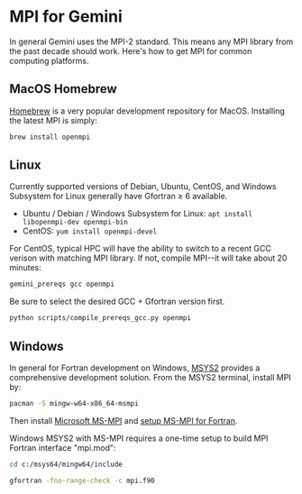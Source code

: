 # MPI for Gemini

In general Gemini uses the MPI-2 standard.
This means any MPI library from the past decade should work.
Here's how to get MPI for common computing platforms.

## MacOS Homebrew

[Homebrew](https://brew.sh)
is a very popular development repository for MacOS.
Installing the latest MPI is simply:

```sh
brew install openmpi
```

## Linux

Currently supported versions of Debian, Ubuntu, CentOS, and Windows Subsystem for Linux generally have Gfortran &ge; 6 available.

* Ubuntu / Debian / Windows Subsystem for Linux: `apt install libopenmpi-dev openmpi-bin`
* CentOS: `yum install openmpi-devel`

For CentOS, typical HPC will have the ability to switch to a recent GCC verison with matching MPI library.
If not, compile MPI--it will take about 20 minutes:

```sh
gemini_prereqs gcc openmpi
```

Be sure to select the desired GCC + Gfortran version first.

```sh
python scripts/compile_prereqs_gcc.py openmpi
```

## Windows

In general for Fortran development on Windows,
[MSYS2](https://www.scivision.dev/install-msys2-windows/)
provides a comprehensive development solution.
From the MSYS2 terminal, install MPI by:

```sh
pacman -S mingw-w64-x86_64-msmpi
```

Then install
[Microsoft MS-MPI](https://docs.microsoft.com/en-us/message-passing-interface/microsoft-mpi-release-notes)
and
[setup MS-MPI for Fortran](https://www.scivision.dev/windows-mpi-msys2/).

Windows MSYS2 with MS-MPI requires a one-time setup to build MPI Fortran interface "mpi.mod":

```sh
cd c:/msys64/mingw64/include

gfortran -fno-range-check -c mpi.f90
```
